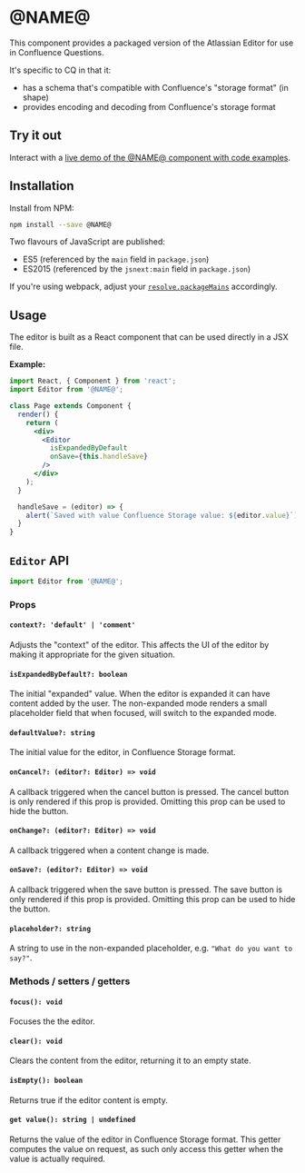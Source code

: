 # @NAME@

This component provides a packaged version of the Atlassian Editor for use in Confluence Questions.

It's specific to CQ in that it:

- has a schema that's compatible with Confluence's "storage format" (in shape)
- provides encoding and decoding from Confluence's storage format

## Try it out

Interact with a [live demo of the @NAME@ component with code examples](https://aui-cdn.atlassian.com/atlaskit/stories/@NAME@/@VERSION@/).


## Installation

Install from NPM:

```sh
npm install --save @NAME@
```

Two flavours of JavaScript are published:

- ES5 (referenced by the `main` field in `package.json`)
- ES2015 (referenced by the `jsnext:main` field in `package.json`)

If you're using webpack, adjust your [`resolve.packageMains`](https://webpack.github.io/docs/configuration.html#resolve-packagemains) accordingly.


## Usage

The editor is built as a React component that can be used directly in a JSX file.

**Example:**

```jsx
import React, { Component } from 'react';
import Editor from '@NAME@';

class Page extends Component {
  render() {
    return (
      <div>
        <Editor
          isExpandedByDefault
          onSave={this.handleSave}
        />
      </div>
    );
  }

  handleSave = (editor) => {
    alert(`Saved with value Confluence Storage value: ${editor.value}`);
  }
}
```


## `Editor` API

```jsx
import Editor from '@NAME@';
```

### Props

#### `context?: 'default' | 'comment'`

Adjusts the "context" of the editor. This affects the UI of the editor by making it appropriate
for the given situation.

#### `isExpandedByDefault?: boolean`

The initial "expanded" value. When the editor is expanded it can have content added by the user.
The non-expanded mode renders a small placeholder field that when focused, will switch to the expanded
mode.

#### `defaultValue?: string`

The initial value for the editor, in Confluence Storage format.

#### `onCancel?: (editor?: Editor) => void`

A callback triggered when the cancel button is pressed. The cancel button is only rendered if this
prop is provided. Omitting this prop can be used to hide the button.

#### `onChange?: (editor?: Editor) => void`

A callback triggered when a content change is made.

#### `onSave?: (editor?: Editor) => void`

A callback triggered when the save button is pressed. The save button is only rendered if this
prop is provided. Omitting this prop can be used to hide the button.

#### `placeholder?: string`

A string to use in the non-expanded placeholder, e.g. `"What do you want to say?"`.

### Methods / setters / getters

#### `focus(): void`

Focuses the the editor.

#### `clear(): void`

Clears the content from the editor, returning it to an empty state.

#### `isEmpty(): boolean`

Returns true if the editor content is empty.

#### `get value(): string | undefined`

Returns the value of the editor in Confluence Storage format. This getter computes the value
on request, as such only access this getter when the value is actually required.
